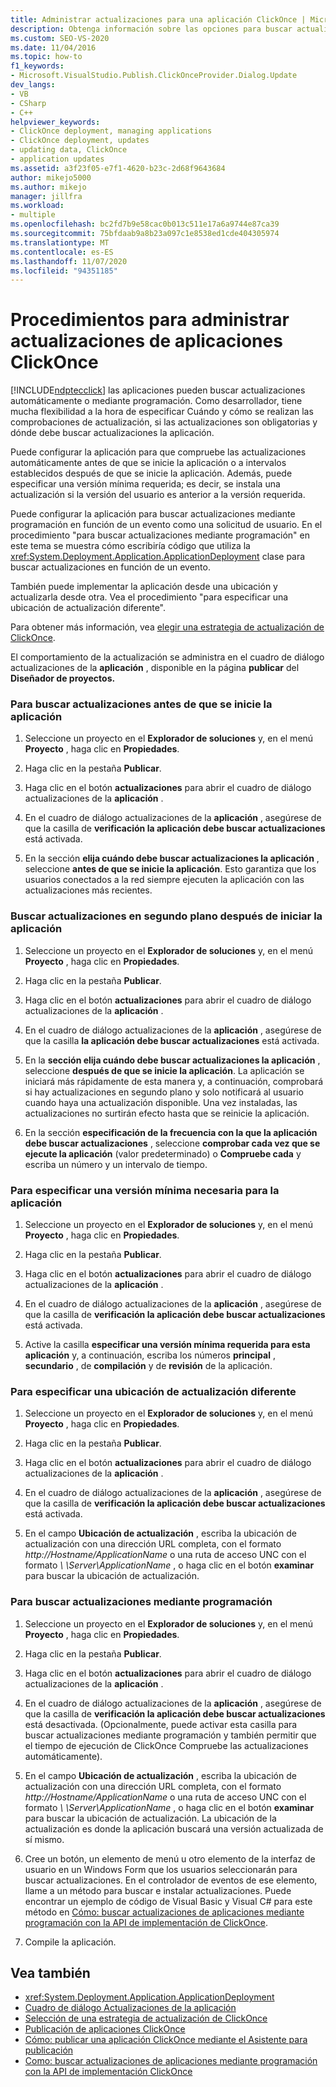 ```yaml
---
title: Administrar actualizaciones para una aplicación ClickOnce | Microsoft Docs
description: Obtenga información sobre las opciones para buscar actualizaciones automáticamente o mediante programación para las aplicaciones ClickOnce.
ms.custom: SEO-VS-2020
ms.date: 11/04/2016
ms.topic: how-to
f1_keywords:
- Microsoft.VisualStudio.Publish.ClickOnceProvider.Dialog.Update
dev_langs:
- VB
- CSharp
- C++
helpviewer_keywords:
- ClickOnce deployment, managing applications
- ClickOnce deployment, updates
- updating data, ClickOnce
- application updates
ms.assetid: a3f23f05-e7f1-4620-b23c-2d68f9643684
author: mikejo5000
ms.author: mikejo
manager: jillfra
ms.workload:
- multiple
ms.openlocfilehash: bc2fd7b9e58cac0b013c511e17a6a9744e87ca39
ms.sourcegitcommit: 75bfdaab9a8b23a097c1e8538ed1cde404305974
ms.translationtype: MT
ms.contentlocale: es-ES
ms.lasthandoff: 11/07/2020
ms.locfileid: "94351185"
---
```

# <a name="how-to-manage-updates-for-a-clickonce-application"></a>Procedimientos para administrar actualizaciones de aplicaciones ClickOnce
[!INCLUDE[ndptecclick](../deployment/includes/ndptecclick_md.md)] las aplicaciones pueden buscar actualizaciones automáticamente o mediante programación. Como desarrollador, tiene mucha flexibilidad a la hora de especificar Cuándo y cómo se realizan las comprobaciones de actualización, si las actualizaciones son obligatorias y dónde debe buscar actualizaciones la aplicación.

 Puede configurar la aplicación para que compruebe las actualizaciones automáticamente antes de que se inicie la aplicación o a intervalos establecidos después de que se inicie la aplicación. Además, puede especificar una versión mínima requerida; es decir, se instala una actualización si la versión del usuario es anterior a la versión requerida.

 Puede configurar la aplicación para buscar actualizaciones mediante programación en función de un evento como una solicitud de usuario. En el procedimiento "para buscar actualizaciones mediante programación" en este tema se muestra cómo escribiría código que utiliza la <xref:System.Deployment.Application.ApplicationDeployment> clase para buscar actualizaciones en función de un evento.

 También puede implementar la aplicación desde una ubicación y actualizarla desde otra. Vea el procedimiento "para especificar una ubicación de actualización diferente".

 Para obtener más información, vea [elegir una estrategia de actualización de ClickOnce](../deployment/choosing-a-clickonce-update-strategy.md).

 El comportamiento de la actualización se administra en el cuadro de diálogo actualizaciones de la **aplicación** , disponible en la página **publicar** del **Diseñador de proyectos.**

### <a name="to-check-for-updates-before-the-application-starts"></a>Para buscar actualizaciones antes de que se inicie la aplicación

1. Seleccione un proyecto en el **Explorador de soluciones** y, en el menú **Proyecto** , haga clic en **Propiedades**.

2. Haga clic en la pestaña **Publicar**.

3. Haga clic en el botón **actualizaciones** para abrir el cuadro de diálogo actualizaciones de la **aplicación** .

4. En el cuadro de diálogo actualizaciones de la **aplicación** , asegúrese de que la casilla de **verificación la aplicación debe buscar actualizaciones** está activada.

5. En la sección **elija cuándo debe buscar actualizaciones la aplicación** , seleccione **antes de que se inicie la aplicación**. Esto garantiza que los usuarios conectados a la red siempre ejecuten la aplicación con las actualizaciones más recientes.

### <a name="to-check-for-updates-in-the-background-after-the-application-starts"></a>Buscar actualizaciones en segundo plano después de iniciar la aplicación

1. Seleccione un proyecto en el **Explorador de soluciones** y, en el menú **Proyecto** , haga clic en **Propiedades**.

2. Haga clic en la pestaña **Publicar**.

3. Haga clic en el botón **actualizaciones** para abrir el cuadro de diálogo actualizaciones de la **aplicación** .

4. En el cuadro de diálogo actualizaciones de la **aplicación** , asegúrese de que la casilla **la aplicación debe buscar actualizaciones** está activada.

5. En la **sección elija cuándo debe buscar actualizaciones la aplicación** , seleccione **después de que se inicie la aplicación**. La aplicación se iniciará más rápidamente de esta manera y, a continuación, comprobará si hay actualizaciones en segundo plano y solo notificará al usuario cuando haya una actualización disponible. Una vez instaladas, las actualizaciones no surtirán efecto hasta que se reinicie la aplicación.

6. En la sección **especificación de la frecuencia con la que la aplicación debe buscar actualizaciones** , seleccione **comprobar cada vez que se ejecute la aplicación** (valor predeterminado) o **Compruebe cada** y escriba un número y un intervalo de tiempo.

### <a name="to-specify-a-minimum-required-version-for-the-application"></a>Para especificar una versión mínima necesaria para la aplicación

1. Seleccione un proyecto en el **Explorador de soluciones** y, en el menú **Proyecto** , haga clic en **Propiedades**.

2. Haga clic en la pestaña **Publicar**.

3. Haga clic en el botón **actualizaciones** para abrir el cuadro de diálogo actualizaciones de la **aplicación** .

4. En el cuadro de diálogo actualizaciones de la **aplicación** , asegúrese de que la casilla de **verificación la aplicación debe buscar actualizaciones** está activada.

5. Active la casilla **especificar una versión mínima requerida para esta aplicación** y, a continuación, escriba los números **principal** , **secundario** , de **compilación** y de **revisión** de la aplicación.

### <a name="to-specify-a-different-update-location"></a>Para especificar una ubicación de actualización diferente

1. Seleccione un proyecto en el **Explorador de soluciones** y, en el menú **Proyecto** , haga clic en **Propiedades**.

2. Haga clic en la pestaña **Publicar**.

3. Haga clic en el botón **actualizaciones** para abrir el cuadro de diálogo actualizaciones de la **aplicación** .

4. En el cuadro de diálogo actualizaciones de la **aplicación** , asegúrese de que la casilla de **verificación la aplicación debe buscar actualizaciones** está activada.

5. En el campo **Ubicación de actualización** , escriba la ubicación de actualización con una dirección URL completa, con el formato *http://Hostname/ApplicationName* o una ruta de acceso UNC con el formato *\\ \Server\ApplicationName* , o haga clic en el botón **examinar** para buscar la ubicación de actualización.

### <a name="to-check-for-updates-programmatically"></a>Para buscar actualizaciones mediante programación

1. Seleccione un proyecto en el **Explorador de soluciones** y, en el menú **Proyecto** , haga clic en **Propiedades**.

2. Haga clic en la pestaña **Publicar**.

3. Haga clic en el botón **actualizaciones** para abrir el cuadro de diálogo actualizaciones de la **aplicación** .

4. En el cuadro de diálogo actualizaciones de la **aplicación** , asegúrese de que la casilla de **verificación la aplicación debe buscar actualizaciones** está desactivada. (Opcionalmente, puede activar esta casilla para buscar actualizaciones mediante programación y también permitir que el tiempo de ejecución de ClickOnce Compruebe las actualizaciones automáticamente).

5. En el campo **Ubicación de actualización** , escriba la ubicación de actualización con una dirección URL completa, con el formato *http://Hostname/ApplicationName* o una ruta de acceso UNC con el formato *\\ \Server\ApplicationName* , o haga clic en el botón **examinar** para buscar la ubicación de actualización. La ubicación de la actualización es donde la aplicación buscará una versión actualizada de sí mismo.

6. Cree un botón, un elemento de menú u otro elemento de la interfaz de usuario en un Windows Form que los usuarios seleccionarán para buscar actualizaciones. En el controlador de eventos de ese elemento, llame a un método para buscar e instalar actualizaciones. Puede encontrar un ejemplo de código de Visual Basic y Visual C# para este método en [Cómo: buscar actualizaciones de aplicaciones mediante programación con la API de implementación de ClickOnce](../deployment/how-to-check-for-application-updates-programmatically-using-the-clickonce-deployment-api.md).

7. Compile la aplicación.

## <a name="see-also"></a>Vea también
- <xref:System.Deployment.Application.ApplicationDeployment>
- [Cuadro de diálogo Actualizaciones de la aplicación](/previous-versions/visualstudio/visual-studio-2010/axw1fa38(v=vs.100))
- [Selección de una estrategia de actualización de ClickOnce](../deployment/choosing-a-clickonce-update-strategy.md)
- [Publicación de aplicaciones ClickOnce](../deployment/publishing-clickonce-applications.md)
- [Cómo: publicar una aplicación ClickOnce mediante el Asistente para publicación](../deployment/how-to-publish-a-clickonce-application-using-the-publish-wizard.md)
- [Como: buscar actualizaciones de aplicaciones mediante programación con la API de implementación ClickOnce](../deployment/how-to-check-for-application-updates-programmatically-using-the-clickonce-deployment-api.md)
